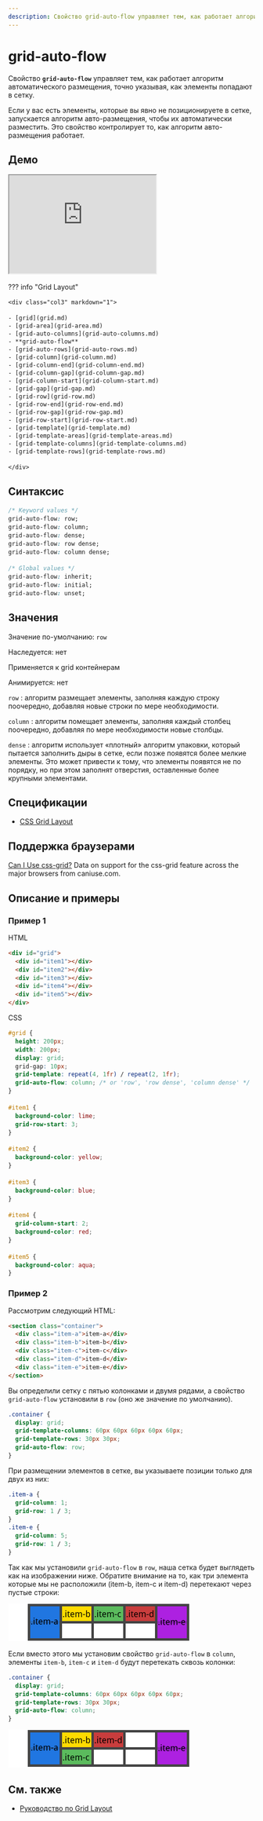 ```yaml
---
description: Свойство grid-auto-flow управляет тем, как работает алгоритм автоматического размещения, точно указывая, как элементы попадают в сетку
---
```


# grid-auto-flow

Свойство **`grid-auto-flow`** управляет тем, как работает алгоритм автоматического размещения, точно указывая, как элементы попадают в сетку.

Если у вас есть элементы, которые вы явно не позиционируете в сетке, запускается алгоритм авто-размещения, чтобы их автоматически разместить. Это свойство контролирует то, как алгоритм авто-размещения работает.

## Демо

<iframe class="interactive is-default-height" height="200" src="https://interactive-examples.mdn.mozilla.net/pages/css/grid-auto-flow.html" title="MDN Web Docs Interactive Example" loading="lazy" data-readystate="complete"></iframe>

??? info "Grid Layout"

    <div class="col3" markdown="1">

    - [grid](grid.md)
    - [grid-area](grid-area.md)
    - [grid-auto-columns](grid-auto-columns.md)
    - **grid-auto-flow**
    - [grid-auto-rows](grid-auto-rows.md)
    - [grid-column](grid-column.md)
    - [grid-column-end](grid-column-end.md)
    - [grid-column-gap](grid-column-gap.md)
    - [grid-column-start](grid-column-start.md)
    - [grid-gap](grid-gap.md)
    - [grid-row](grid-row.md)
    - [grid-row-end](grid-row-end.md)
    - [grid-row-gap](grid-row-gap.md)
    - [grid-row-start](grid-row-start.md)
    - [grid-template](grid-template.md)
    - [grid-template-areas](grid-template-areas.md)
    - [grid-template-columns](grid-template-columns.md)
    - [grid-template-rows](grid-template-rows.md)

    </div>

## Синтаксис

```css
/* Keyword values */
grid-auto-flow: row;
grid-auto-flow: column;
grid-auto-flow: dense;
grid-auto-flow: row dense;
grid-auto-flow: column dense;

/* Global values */
grid-auto-flow: inherit;
grid-auto-flow: initial;
grid-auto-flow: unset;
```

## Значения

Значение по-умолчанию: `row`

Наследуется: нет

Применяется к grid контейнерам

Анимируется: нет

`row`
: алгоритм размещает элементы, заполняя каждую строку поочередно, добавляя новые строки по мере необходимости.

`column`
: алгоритм помещает элементы, заполняя каждый столбец поочередно, добавляя по мере необходимости новые столбцы.

`dense`
: алгоритм использует «плотный» алгоритм упаковки, который пытается заполнить дыры в сетке, если позже появятся более мелкие элементы. Это может привести к тому, что элементы появятся не по порядку, но при этом заполнят отверстия, оставленные более крупными элементами.

## Спецификации

- [CSS Grid Layout](https://drafts.csswg.org/css-grid/#propdef-grid-auto-flow)

## Поддержка браузерами

<p class="ciu_embed" data-feature="css-grid" data-periods="future_1,current,past_1,past_2">
  <a href="http://caniuse.com/#feat=css-grid">Can I Use css-grid?</a> Data on support for the css-grid feature across the major browsers from caniuse.com.
</p>

## Описание и примеры

### Пример 1

HTML

```html
<div id="grid">
  <div id="item1"></div>
  <div id="item2"></div>
  <div id="item3"></div>
  <div id="item4"></div>
  <div id="item5"></div>
</div>
```

CSS

```css
#grid {
  height: 200px;
  width: 200px;
  display: grid;
  grid-gap: 10px;
  grid-template: repeat(4, 1fr) / repeat(2, 1fr);
  grid-auto-flow: column; /* or 'row', 'row dense', 'column dense' */
}

#item1 {
  background-color: lime;
  grid-row-start: 3;
}

#item2 {
  background-color: yellow;
}

#item3 {
  background-color: blue;
}

#item4 {
  grid-column-start: 2;
  background-color: red;
}

#item5 {
  background-color: aqua;
}
```

### Пример 2

Рассмотрим следующий HTML:

```html
<section class="container">
  <div class="item-a">item-a</div>
  <div class="item-b">item-b</div>
  <div class="item-c">item-c</div>
  <div class="item-d">item-d</div>
  <div class="item-e">item-e</div>
</section>
```

Вы определили сетку с пятью колонками и двумя рядами, а свойство `grid-auto-flow` установили в `row` (оно же значение по умолчанию).

```css
.container {
  display: grid;
  grid-template-columns: 60px 60px 60px 60px 60px;
  grid-template-rows: 30px 30px;
  grid-auto-flow: row;
}
```

При размещении элементов в сетке, вы указываете позиции только для двух из них:

```css
.item-a {
  grid-column: 1;
  grid-row: 1 / 3;
}
.item-e {
  grid-column: 5;
  grid-row: 1 / 3;
}
```

Так как мы установили `grid-auto-flow` в `row`, наша сетка будет выглядеть как на изображении ниже. Обратите внимание на то, как три элемента которые мы не расположили (item-b, item-c и item-d) перетекают через пустые строки:

![CSS Grid Auto Flow Row](grid-auto-flow-row.png)

Если вместо этого мы установим свойство `grid-auto-flow` в `column`, элементы `item-b`, `item-c` и `item-d` будут перетекать сквозь колонки:

```css
.container {
  display: grid;
  grid-template-columns: 60px 60px 60px 60px 60px;
  grid-template-rows: 30px 30px;
  grid-auto-flow: column;
}
```

![CSS Grid Auto Flow Column](grid-auto-flow-column.png)

## См. также

- [Руководство по Grid Layout](/grid/)
